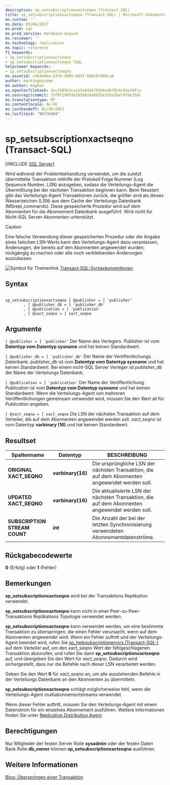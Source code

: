 ```yaml
---
description: sp_setsubscriptionxactseqno (Transact-SQL)
title: sp_setsubscriptionxactseqno (Transact-SQL) | Microsoft-Dokumentation
ms.custom: ''
ms.date: 03/06/2017
ms.prod: sql
ms.prod_service: database-engine
ms.reviewer: ''
ms.technology: replication
ms.topic: reference
f1_keywords:
- sp_setsubscriptionxactseqno
- sp_setsubscriptionxactseqno_TSQL
helpviewer_keywords:
- sp_setsubscriptionxactseqno
ms.assetid: cdb4e0ba-5370-4905-b03f-0b0c6f080ca6
author: markingmyname
ms.author: maghan
ms.openlocfilehash: 3ec2589b3cacb2e4426793b6adb7814c03e19fce
ms.sourcegitcommit: 33f0f190f962059826e002be165a2bef4f9e350c
ms.translationtype: MT
ms.contentlocale: de-DE
ms.lasthandoff: 01/30/2021
ms.locfileid: "99176404"
---
```

# <a name="sp_setsubscriptionxactseqno-transact-sql"></a>sp_setsubscriptionxactseqno (Transact-SQL)
[!INCLUDE [SQL Server](../../includes/applies-to-version/sqlserver.md)]

  Wird während der Problembehandlung verwendet, um die zuletzt übermittelte Transaktion mithilfe der Protokoll Folge Nummer (Log Sequence Number, LSN) anzugeben, sodass die Verteilungs-Agent die Übermittlung bei der nächsten Transaktion beginnen kann. Beim Neustart gibt das Verteilungs-Agent Transaktionen zurück, die größer sind als dieses Wasserzeichen (LSN) aus dem Cache der Verteilungs Datenbank (MSrepl_commands). Diese gespeicherte Prozedur wird auf dem Abonnenten für die Abonnement Datenbank ausgeführt. Wird nicht für Nicht-SQL Server-Abonnenten unterstützt.  
  
> [!CAUTION]  
>  Eine falsche Verwendung dieser gespeicherten Prozedur oder die Angabe eines falschen LSN-Werts kann den Verteilungs-Agent dazu veranlassen, Änderungen, die bereits auf den Abonnenten angewendet wurden, rückgängig zu machen oder alle noch verbleibenden Änderungen auszulassen.  
  
 ![Symbol für Themenlink](../../database-engine/configure-windows/media/topic-link.gif "Symbol für Themenlink") [Transact-SQL-Syntaxkonventionen](../../t-sql/language-elements/transact-sql-syntax-conventions-transact-sql.md)  
  
## <a name="syntax"></a>Syntax  
  
```  
  
sp_setsubscriptionxactseqno [ @publisher = ] 'publisher'  
        , [ @publisher_db = ] 'publisher_db'  
        , [ @publication = ] 'publication'  
        , [ @xact_seqno = ] xact_seqno   
```  
  
## <a name="arguments"></a>Argumente  
`[ @publisher = ] 'publisher'` Der Name des Verlegers. *Publisher* ist vom **Datentyp vom Datentyp sysname** und hat keinen Standardwert.  
  
`[ @publisher_db = ] 'publisher_db'` Der Name der Veröffentlichungs Datenbank. *publisher_db* ist vom **Datentyp vom Datentyp sysname** und hat keinen Standardwert. Bei einem nicht-SQL Server Verleger ist *publisher_db* der Name der Verteilungs Datenbank.  
  
`[ @publication = ] 'publication'` Der Name der Veröffentlichung. *Publication* ist vom **Datentyp vom Datentyp sysname** und hat keinen Standardwert. Wenn die Verteilungs-Agent von mehreren Veröffentlichungen gemeinsam verwendet wird, müssen Sie den Wert all für *Publication* angeben.  
  
`[ @xact_seqno = ] xact_seqno` Die LSN der nächsten Transaktion auf dem Verteiler, die auf dem Abonnenten angewendet werden soll. *xact_seqno* ist vom Datentyp **varbinary (16)** und hat keinen Standardwert.  
  
## <a name="result-set"></a>Resultset  
  
|Spaltenname|Datentyp|BESCHREIBUNG|  
|-----------------|---------------|-----------------|  
|**ORIGINAL XACT_SEQNO**|**varbinary(16)**|Die ursprüngliche LSN der nächsten Transaktion, die auf dem Abonnenten angewendet werden soll.|  
|**UPDATED XACT_SEQNO**|**varbinary(16)**|Die aktualisierte LSN der nächsten Transaktion, die auf dem Abonnenten angewendet werden soll.|  
|**SUBSCRIPTION STREAM COUNT**|**int**|Die Anzahl der bei der letzten Synchronisierung verwendeten Abonnementdatenströme.|  
  
## <a name="return-code-values"></a>Rückgabecodewerte  
 **0** (Erfolg) oder **1** (Fehler)  
  
## <a name="remarks"></a>Bemerkungen  
 **sp_setsubscriptionxactseqno** wird bei der Transaktions Replikation verwendet.  
  
 **sp_setsubscriptionxactseqno** kann nicht in einer Peer-zu-Peer-Transaktions Replikations Topologie verwendet werden.  
  
 **sp_setsubscriptionxactseqno** kann verwendet werden, um eine bestimmte Transaktion zu überspringen, die einen Fehler verursacht, wenn auf dem Abonnenten angewendet wird. Wenn ein Fehler auftritt und der Verteilungs-Agent beendet wird, rufen Sie [sp_helpsubscriptionerrors &#40;Transact-SQL-&#41;](../../relational-databases/system-stored-procedures/sp-helpsubscriptionerrors-transact-sql.md) auf dem Verteiler auf, um den xact_seqno Wert der fehlgeschlagenen Transaktion abzurufen, und rufen Sie dann **sp_setsubscriptionxactseqno** auf, und übergeben Sie den Wert für *xact_seqno*. Dadurch wird sichergestellt, dass nur die Befehle nach dieser LSN verarbeitet werden.  
  
 Geben Sie den Wert **0** für *xact_seqno* an, um alle ausstehenden Befehle in der Verteilungs Datenbank an den Abonnenten zu übermitteln.  
  
 **sp_setsubscriptionxactseqno** schlägt möglicherweise fehl, wenn die Verteilungs-Agent multiabonnementstreams verwendet.  
  
 Wenn dieser Fehler auftritt, müssen Sie den Verteilungs-Agent mit einem Datenstrom für ein einzelnes Abonnement ausführen. Weitere Informationen finden Sie unter [Replication Distribution Agent](../../relational-databases/replication/agents/replication-distribution-agent.md).  
  
## <a name="permissions"></a>Berechtigungen  
 Nur Mitglieder der festen Server Rolle **sysadmin** oder der festen Daten Bank Rolle **db_owner** können **sp_setsubscriptionxactseqno** ausführen.  
  
## <a name="see-more"></a>Weitere Informationen

[Blog: Überspringen einer Transaktion](https://repltalk.com/2019/05/28/how-to-skip-a-transaction/)  
